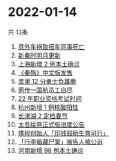 # 2022-01-14
  共 13条

  <!-- BEGIN -->
  <!-- 最后更新时间:Fri Jan 14 2022 04:15:13 GMT+0000 (Coordinated Universal Time) -->
  1. [意外车祸致搭车同事死亡](https://www.zhihu.com/search?q=搭车死亡)
1. [新秦时明月更新](https://www.zhihu.com/search?q=新秦时明月)
1. [上海新增 2 例本土确诊](https://www.zhihu.com/search?q=上海疫情)
1. [《秦殇》中文版发售](https://www.zhihu.com/search?q=秦殇)
1. [库里 12 分勇士负雄鹿](https://www.zhihu.com/search?q=勇士)
1. [网传一国航员工自尽](https://www.zhihu.com/search?q=国航员工自尽)
1. [22 年职业资格考试时间](https://www.zhihu.com/search?q=职业资格考试时间)
1. [杭州新增 1 例核酸阳性](https://www.zhihu.com/search?q=杭州疫情)
1. [长津湖 2 定档春节](https://www.zhihu.com/search?q=水门桥)
1. [太吾绘卷正式版进度公告](https://www.zhihu.com/search?q=太吾绘卷)
1. [携程创始人「印钱鼓励生育可行」](https://www.zhihu.com/search?q=携程创始人)
1. [「行李箱藏尸案」被告人被公诉](https://www.zhihu.com/search?q=行李箱藏尸案)
1. [河南新增 98 例本土确诊](https://www.zhihu.com/search?q=河南疫情)
  <!-- END -->
  